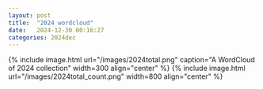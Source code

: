 ```yaml
---
layout: post
title:  "2024 wordcloud"
date:   2024-12-30 00:16:27
categories: 2024dec
---
```




{% include image.html url="/images/2024total.png" caption="A WordCloud of 2024 collection" width=300 align="center" %}
{% include image.html url="/images/2024total_count.png"  width=800 align="center" %}
